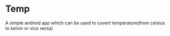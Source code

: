 # Temp
A simple android app which can be used to covert temperature(from celsius to kelvin or vice versa)
